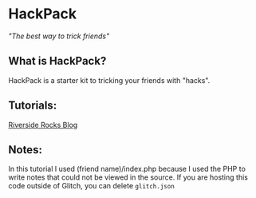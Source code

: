 HackPack
========
*"The best way to trick friends"*
## What is HackPack?
HackPack is a starter kit to tricking your friends with "hacks".

## Tutorials:
[Riverside Rocks Blog](https://riverside.rocks/blog/trick-friends)

## Notes: 
In this tutorial I used (friend name)/index.php because I used the PHP to write notes that could not be viewed in the source. If you are hosting this code outside of Glitch, you can delete `glitch.json`